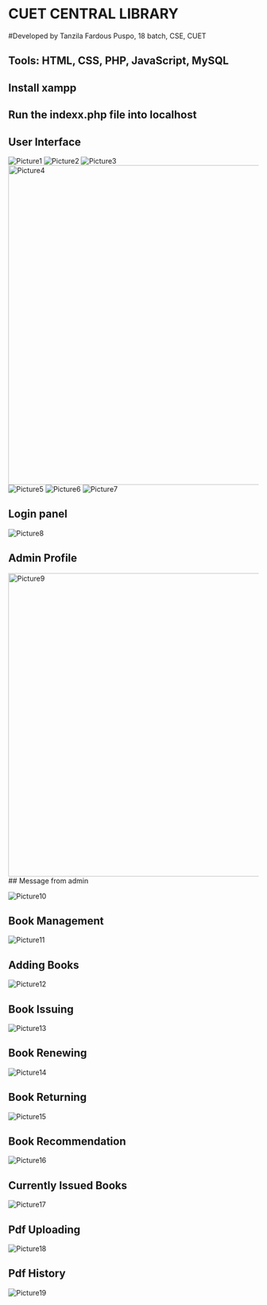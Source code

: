 # CUET CENTRAL LIBRARY 
#Developed by Tanzila Fardous Puspo, 18 batch, CSE, CUET
## Tools: HTML, CSS, PHP, JavaScript, MySQL

## Install xampp

## Run the indexx.php file into localhost

## User Interface
![Picture1](https://github.com/TanzilaFardousPuspo/CUET_CENTRAL_LIBRARY/assets/150069606/3fa85d31-0ead-45ec-8669-54456d36a18a)
![Picture2](https://github.com/TanzilaFardousPuspo/CUET_CENTRAL_LIBRARY/assets/150069606/48f66a39-cb55-4dcf-b164-6be152c36d00)
![Picture3](https://github.com/TanzilaFardousPuspo/CUET_CENTRAL_LIBRARY/assets/150069606/51df66d4-7263-4430-91d2-dc5dec9286c7)
<img width="644" alt="Picture4" src="https://github.com/TanzilaFardousPuspo/CUET_CENTRAL_LIBRARY/assets/150069606/d98e4816-c3ea-48c1-829f-4f79dd09881c">
![Picture5](https://github.com/TanzilaFardousPuspo/CUET_CENTRAL_LIBRARY/assets/150069606/3f7624b3-1962-4fa3-9540-d7c42720406d)
![Picture6](https://github.com/TanzilaFardousPuspo/CUET_CENTRAL_LIBRARY/assets/150069606/78200f28-c79c-45e2-9422-dfbf7f3fe40b)
![Picture7](https://github.com/TanzilaFardousPuspo/CUET_CENTRAL_LIBRARY/assets/150069606/7ce64fa4-ccdf-47cf-9353-c1cb95e7bda1)

## Login panel
![Picture8](https://github.com/TanzilaFardousPuspo/CUET_CENTRAL_LIBRARY/assets/150069606/f55503d5-3b00-4cc6-8388-46c1d98f02cc)
## Admin Profile

<img width="611" alt="Picture9" src="https://github.com/TanzilaFardousPuspo/CUET_CENTRAL_LIBRARY/assets/150069606/45aca1b6-19c6-428f-bc71-0076f2cd6509">
## Message from admin

![Picture10](https://github.com/TanzilaFardousPuspo/CUET_CENTRAL_LIBRARY/assets/150069606/eff5cf79-8d89-4eaf-9152-cfba87853693)
## Book Management
![Picture11](https://github.com/TanzilaFardousPuspo/CUET_CENTRAL_LIBRARY/assets/150069606/f5fe5858-dc45-42d3-8cdd-6cb6a2f7e2fd)
## Adding Books
![Picture12](https://github.com/TanzilaFardousPuspo/CUET_CENTRAL_LIBRARY/assets/150069606/435c9c20-9c48-484a-a4b1-576e1879dc2e)
## Book Issuing
![Picture13](https://github.com/TanzilaFardousPuspo/CUET_CENTRAL_LIBRARY/assets/150069606/8e4a9ca9-55f6-45c9-8c79-80ae26c076cb)
## Book Renewing
![Picture14](https://github.com/TanzilaFardousPuspo/CUET_CENTRAL_LIBRARY/assets/150069606/93391f9f-5421-48f2-af9f-ee5007d13dd2)
## Book Returning
![Picture15](https://github.com/TanzilaFardousPuspo/CUET_CENTRAL_LIBRARY/assets/150069606/990c1349-08f3-4375-b43c-642d4468bb2b)
## Book Recommendation
![Picture16](https://github.com/TanzilaFardousPuspo/CUET_CENTRAL_LIBRARY/assets/150069606/ca968ef8-e8c5-428b-a34b-e94565b116f1)
## Currently Issued Books 
![Picture17](https://github.com/TanzilaFardousPuspo/CUET_CENTRAL_LIBRARY/assets/150069606/9c1d3a03-2cd8-49a7-a05c-88cf6590a08c)
## Pdf Uploading
![Picture18](https://github.com/TanzilaFardousPuspo/CUET_CENTRAL_LIBRARY/assets/150069606/4848f1b4-7393-413e-a204-11c0e2dfb440)
## Pdf History
![Picture19](https://github.com/TanzilaFardousPuspo/CUET_CENTRAL_LIBRARY/assets/150069606/d17fbb77-7274-4d6d-82f7-c1ac38b6cf42)
